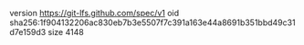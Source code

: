 version https://git-lfs.github.com/spec/v1
oid sha256:1f904132206ac830eb7b3e5507f7c391a163e44a8691b351bbd49c31d7e159d3
size 4148
